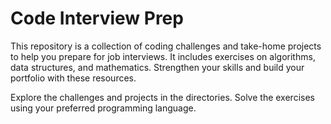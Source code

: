 # Code Interview Prep

This repository is a collection of coding challenges and take-home projects to help you prepare for job interviews. It includes exercises on algorithms, data structures, and mathematics. Strengthen your skills and build your portfolio with these resources.

Explore the challenges and projects in the directories. Solve the exercises using your preferred programming language.
